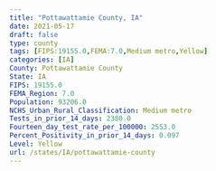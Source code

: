```yaml
---
title: "Pottawattamie County, IA"
date: 2021-05-17
draft: false
type: county
tags: [FIPS:19155.0,FEMA:7.0,Medium metro,Yellow]
categories: [IA]
County: Pottawattamie County
State: IA
FIPS: 19155.0
FEMA_Region: 7.0
Population: 93206.0
NCHS_Urban_Rural_Classification: Medium metro
Tests_in_prior_14_days: 2380.0
Fourteen_day_test_rate_per_100000: 2553.0
Percent_Positivity_in_prior_14_days: 0.097
Level: Yellow
url: /states/IA/pottawattamie-county
---
```



